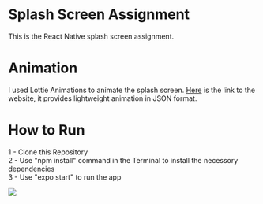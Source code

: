 # Splash Screen Assignment
This is the React Native splash screen assignment.

# Animation
I used Lottie Animations to animate the splash screen. <a href="https://lottiefiles.com/"> Here</a> is the link to the website, it provides lightweight animation in JSON format.

# How to Run
1 - Clone this Repository <br/>
2 - Use "npm install" command in the Terminal to install the necessory dependencies <br/>
3 - Use "expo start" to run the app <br/>

![](https://github.com/Mujtaba-Abbasi/RN_SplashScreen_Assignment/blob/main/assets/splash.gif)
